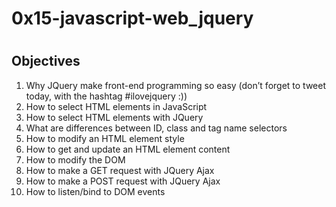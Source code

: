<h1>0x15-javascript-web_jquery<h1>
<h2>Objectives</h2>
<ol>
<li>Why JQuery make front-end programming so easy (don’t forget to tweet today, with the hashtag #ilovejquery :))</li>
<li>How to select HTML elements in JavaScript</li>
<li>How to select HTML elements with JQuery</li>
<li>What are differences between ID, class and tag name selectors</li>
<li>How to modify an HTML element style</li>
<li>How to get and update an HTML element content</li>
<li>How to modify the DOM</li>
<li>How to make a GET request with JQuery Ajax</li>
<li>How to make a POST request with JQuery Ajax</li>
<li>How to listen/bind to DOM events</li>
</ol>
